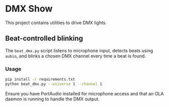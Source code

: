 # DMX Show

This project contains utilities to drive DMX lights.

## Beat-controlled blinking

The `beat_dmx.py` script listens to microphone input, detects beats using `aubio`,
and blinks a chosen DMX channel every time a beat is found.

### Usage

```bash
pip install -r requirements.txt
python beat_dmx.py --universe 1 --channel 1
```

Ensure you have PortAudio installed for microphone access and that an OLA
daemon is running to handle the DMX output.

